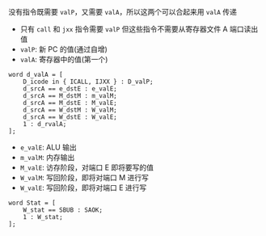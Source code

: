 没有指令既需要 `valP`，又需要 `valA`，所以这两个可以合起来用 `valA` 传递
- 只有 `call` 和 `jxx` 指令需要 `valP` 但这些指令不需要从寄存器文件 A 端口读出值
- `valP`: 新 PC 的值(通过自增)
- `valA`: 寄存器中的值(第一个)

```
word d_valA = [
	D_icode in { ICALL, IJXX } : D_valP;
	d_srcA == e_dstE : e_valE;
	d_srcA == M_dstM : m_valM;
	d_srcA == M_dstE : M_valE;
	d_srcA == W_dstM : W_valM;
	d_srcA == W_dstE : W_valE;
	1 : d_rvalA;
];
```
- `e_valE`: ALU 输出
- `m_valM`: 内存输出
- `M_valE`: 访存阶段，对端口 E 即将要写的值
- `W_valM`: 写回阶段，即将对端口 M 进行写
- `W_valE`: 写回阶段，即将对端口 E 进行写

```
word Stat = [
	W_stat == SBUB : SAOK;
	1 : W_stat;
];
```